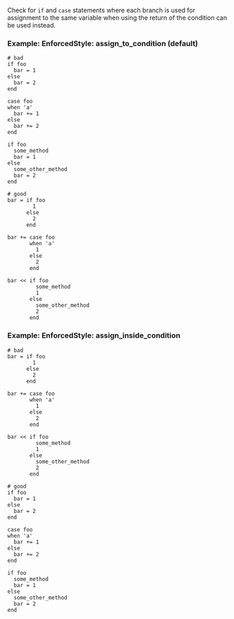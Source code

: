 Check for `if` and `case` statements where each branch is used for
assignment to the same variable when using the return of the
condition can be used instead.

### Example: EnforcedStyle: assign_to_condition (default)
    # bad
    if foo
      bar = 1
    else
      bar = 2
    end

    case foo
    when 'a'
      bar += 1
    else
      bar += 2
    end

    if foo
      some_method
      bar = 1
    else
      some_other_method
      bar = 2
    end

    # good
    bar = if foo
            1
          else
            2
          end

    bar += case foo
           when 'a'
             1
           else
             2
           end

    bar << if foo
             some_method
             1
           else
             some_other_method
             2
           end

### Example: EnforcedStyle: assign_inside_condition
    # bad
    bar = if foo
            1
          else
            2
          end

    bar += case foo
           when 'a'
             1
           else
             2
           end

    bar << if foo
             some_method
             1
           else
             some_other_method
             2
           end

    # good
    if foo
      bar = 1
    else
      bar = 2
    end

    case foo
    when 'a'
      bar += 1
    else
      bar += 2
    end

    if foo
      some_method
      bar = 1
    else
      some_other_method
      bar = 2
    end

